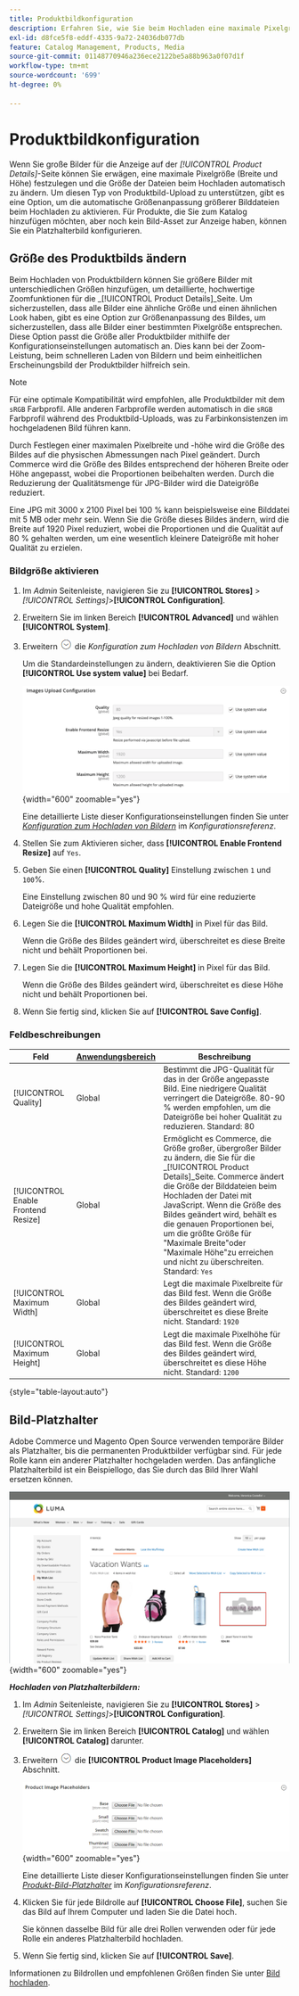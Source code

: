 ```yaml
---
title: Produktbildkonfiguration
description: Erfahren Sie, wie Sie beim Hochladen eine maximale Pixelgröße (Breite und Höhe) festlegen und die Größe der Produktbilddateien automatisch ändern.
exl-id: d8fce5f8-eddf-4335-9a72-24036db077db
feature: Catalog Management, Products, Media
source-git-commit: 01148770946a236ece2122be5a88b963a0f07d1f
workflow-type: tm+mt
source-wordcount: '699'
ht-degree: 0%

---
```


# Produktbildkonfiguration

Wenn Sie große Bilder für die Anzeige auf der _[!UICONTROL Product Details]_-Seite können Sie erwägen, eine maximale Pixelgröße (Breite und Höhe) festzulegen und die Größe der Dateien beim Hochladen automatisch zu ändern. Um diesen Typ von Produktbild-Upload zu unterstützen, gibt es eine Option, um die automatische Größenanpassung größerer Bilddateien beim Hochladen zu aktivieren. Für Produkte, die Sie zum Katalog hinzufügen möchten, aber noch kein Bild-Asset zur Anzeige haben, können Sie ein Platzhalterbild konfigurieren.

## Größe des Produktbilds ändern

Beim Hochladen von Produktbildern können Sie größere Bilder mit unterschiedlichen Größen hinzufügen, um detaillierte, hochwertige Zoomfunktionen für die _[!UICONTROL Product Details]_Seite. Um sicherzustellen, dass alle Bilder eine ähnliche Größe und einen ähnlichen Look haben, gibt es eine Option zur Größenanpassung des Bildes, um sicherzustellen, dass alle Bilder einer bestimmten Pixelgröße entsprechen. Diese Option passt die Größe aller Produktbilder mithilfe der Konfigurationseinstellungen automatisch an. Dies kann bei der Zoom-Leistung, beim schnelleren Laden von Bildern und beim einheitlichen Erscheinungsbild der Produktbilder hilfreich sein.

>[!NOTE]
>
>Für eine optimale Kompatibilität wird empfohlen, alle Produktbilder mit dem `sRGB` Farbprofil. Alle anderen Farbprofile werden automatisch in die `sRGB` Farbprofil während des Produktbild-Uploads, was zu Farbinkonsistenzen im hochgeladenen Bild führen kann.

Durch Festlegen einer maximalen Pixelbreite und -höhe wird die Größe des Bildes auf die physischen Abmessungen nach Pixel geändert. Durch Commerce wird die Größe des Bildes entsprechend der höheren Breite oder Höhe angepasst, wobei die Proportionen beibehalten werden. Durch die Reduzierung der Qualitätsmenge für JPG-Bilder wird die Dateigröße reduziert.

Eine JPG mit 3000 x 2100 Pixel bei 100 % kann beispielsweise eine Bilddatei mit 5 MB oder mehr sein. Wenn Sie die Größe dieses Bildes ändern, wird die Breite auf 1920 Pixel reduziert, wobei die Proportionen und die Qualität auf 80 % gehalten werden, um eine wesentlich kleinere Dateigröße mit hoher Qualität zu erzielen.

### Bildgröße aktivieren

1. Im _Admin_ Seitenleiste, navigieren Sie zu **[!UICONTROL Stores]** > _[!UICONTROL Settings]_>**[!UICONTROL Configuration]**.

1. Erweitern Sie im linken Bereich **[!UICONTROL Advanced]** und wählen **[!UICONTROL System]**.

1. Erweitern ![Erweiterungsauswahl](../assets/icon-display-expand.png) die _Konfiguration zum Hochladen von Bildern_ Abschnitt.

   Um die Standardeinstellungen zu ändern, deaktivieren Sie die Option **[!UICONTROL Use system value]** bei Bedarf.

   ![Konfiguration zum Hochladen von Bildern](../configuration-reference/advanced/assets/system-image-upload-configuration.png){width="600" zoomable="yes"}

   Eine detaillierte Liste dieser Konfigurationseinstellungen finden Sie unter [_Konfiguration zum Hochladen von Bildern_](../configuration-reference/advanced/system.md#image-upload-configuration) im _Konfigurationsreferenz_.

1. Stellen Sie zum Aktivieren sicher, dass **[!UICONTROL Enable Frontend Resize]** auf `Yes`.

1. Geben Sie einen **[!UICONTROL Quality]** Einstellung zwischen `1` und `100`%.

   Eine Einstellung zwischen 80 und 90 % wird für eine reduzierte Dateigröße und hohe Qualität empfohlen.

1. Legen Sie die **[!UICONTROL Maximum Width]** in Pixel für das Bild.

   Wenn die Größe des Bildes geändert wird, überschreitet es diese Breite nicht und behält Proportionen bei.

1. Legen Sie die **[!UICONTROL Maximum Height]** in Pixel für das Bild.

   Wenn die Größe des Bildes geändert wird, überschreitet es diese Höhe nicht und behält Proportionen bei.

1. Wenn Sie fertig sind, klicken Sie auf **[!UICONTROL Save Config]**.

### Feldbeschreibungen

| Feld | [Anwendungsbereich](../getting-started/websites-stores-views.md#scope-settings) | Beschreibung |
|--- |--- |--- |
| [!UICONTROL Quality] | Global | Bestimmt die JPG-Qualität für das in der Größe angepasste Bild. Eine niedrigere Qualität verringert die Dateigröße. 80-90 % werden empfohlen, um die Dateigröße bei hoher Qualität zu reduzieren. Standard: 80 |
| [!UICONTROL Enable Frontend Resize] | Global | Ermöglicht es Commerce, die Größe großer, übergroßer Bilder zu ändern, die Sie für die _[!UICONTROL Product Details]_Seite. Commerce ändert die Größe der Bilddateien beim Hochladen der Datei mit JavaScript. Wenn die Größe des Bildes geändert wird, behält es die genauen Proportionen bei, um die größte Größe für &quot;Maximale Breite&quot;oder &quot;Maximale Höhe&quot;zu erreichen und nicht zu überschreiten. Standard: `Yes` |
| [!UICONTROL Maximum Width] | Global | Legt die maximale Pixelbreite für das Bild fest. Wenn die Größe des Bildes geändert wird, überschreitet es diese Breite nicht. Standard: `1920` |
| [!UICONTROL Maximum Height] | Global | Legt die maximale Pixelhöhe für das Bild fest. Wenn die Größe des Bildes geändert wird, überschreitet es diese Höhe nicht. Standard: `1200` |

{style="table-layout:auto"}

## Bild-Platzhalter

Adobe Commerce und Magento Open Source verwenden temporäre Bilder als Platzhalter, bis die permanenten Produktbilder verfügbar sind. Für jede Rolle kann ein anderer Platzhalter hochgeladen werden. Das anfängliche Platzhalterbild ist ein Beispiellogo, das Sie durch das Bild Ihrer Wahl ersetzen können.

![Bild-Platzhalter](./assets/storefront-image-placeholder.png){width="600" zoomable="yes"}

**_Hochladen von Platzhalterbildern:_**

1. Im _Admin_ Seitenleiste, navigieren Sie zu **[!UICONTROL Stores]** > _[!UICONTROL Settings]_>**[!UICONTROL Configuration]**.

1. Erweitern Sie im linken Bereich **[!UICONTROL Catalog]** und wählen **[!UICONTROL Catalog]** darunter.

1. Erweitern ![Erweiterungssymbol](../assets/icon-display-expand.png) die **[!UICONTROL Product Image Placeholders]** Abschnitt.

   ![Produkt-Bild-Platzhalter](../configuration-reference/catalog/assets/catalog-product-image-placeholders.png){width="600" zoomable="yes"}

   Eine detaillierte Liste dieser Konfigurationseinstellungen finden Sie unter [_Produkt-Bild-Platzhalter_](../configuration-reference/catalog/catalog.md#product-image-placeholders) im _Konfigurationsreferenz_.

1. Klicken Sie für jede Bildrolle auf **[!UICONTROL Choose File]**, suchen Sie das Bild auf Ihrem Computer und laden Sie die Datei hoch.

   Sie können dasselbe Bild für alle drei Rollen verwenden oder für jede Rolle ein anderes Platzhalterbild hochladen.

1. Wenn Sie fertig sind, klicken Sie auf **[!UICONTROL Save]**.

Informationen zu Bildrollen und empfohlenen Größen finden Sie unter [Bild hochladen](product-image.md#upload-an-image).

